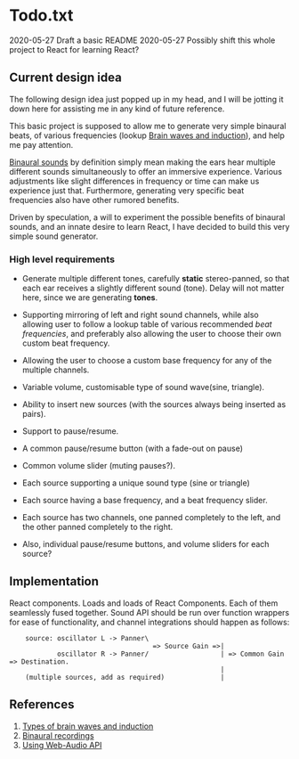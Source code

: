 # Todo.txt

2020-05-27 Draft a basic README
2020-05-27 Possibly shift this whole project to React for learning React?

## Current design idea

The following design idea just popped up in my head, and I will be jotting it down here for assisting me in any kind of future reference.

This basic project is supposed to allow me to generate very simple binaural beats, of various frequencies (lookup [Brain waves and induction](#references)), and help me pay attention.

[Binaural sounds](#references) by definition simply mean making the ears hear multiple different sounds simultaneously to offer an immersive experience. Various adjustments like slight differences in frequency or time can make us experience just that. Furthermore, generating very specific beat frequencies also have other rumored benefits.

Driven by speculation, a will to experiment the possible benefits of binaural sounds, and an innate desire to learn React, I have decided to build this very simple sound generator.

### High level requirements

- Generate multiple different tones, carefully **static** stereo-panned, so that each ear receives a slightly different sound (tone). Delay will not matter here, since we are generating **tones**.
- Supporting mirroring of left and right sound channels, while also allowing user to follow a lookup table of various recommended _beat frequencies_, and preferably also allowing the user to choose their own custom beat frequency.
- Allowing the user to choose a custom base frequency for any of the multiple channels.
- Variable volume, customisable type of sound wave(sine, triangle).
- Ability to insert new sources (with the sources always being inserted as pairs).
- Support to pause/resume.

- A common pause/resume button (with a fade-out on pause)
- Common volume slider (muting pauses?).
- Each source supporting a unique sound type (sine or triangle)
- Each source having a base frequency, and a beat frequency slider.
- Each source has two channels, one panned completely to the left, and the other panned completely to the right.
- Also, individual pause/resume buttons, and volume sliders for each source?

## Implementation

React components. Loads and loads of React Components. Each of them seamlessly fused together.
Sound API should be run over function wrappers for ease of functionality, and channel integrations should happen as follows:

``` text/plain
    source: oscillator L -> Panner\
                                    => Source Gain =>|
            oscillator R -> Panner/                  | => Common Gain => Destination.
                                                     |
    (multiple sources, add as required)              |
```

## References

1. [Types of brain waves and induction](https://itsusync.com/different-types-of-brain-waves-delta-theta-alpha-beta-gamma-ezp-9)
2. [Binaural recordings](https://en.wikipedia.org/wiki/Binaural_recording)
3. [Using Web-Audio API](https://developer.mozilla.org/en-US/docs/Web/API/Web_Audio_API/Using_Web_Audio_API)
